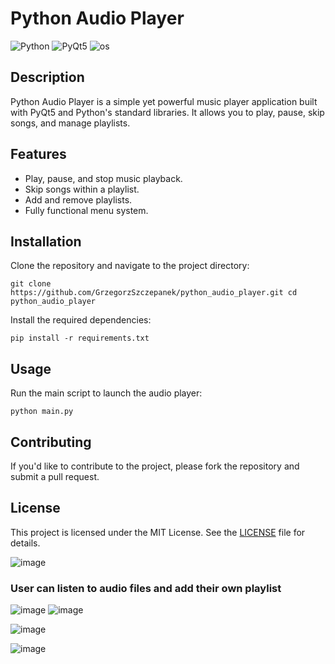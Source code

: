 # Python Audio Player

![Python](https://img.shields.io/badge/-Python-black?style=for-the-badge&logo=python&logoColor=white)
![PyQt5](https://img.shields.io/badge/-PyQt5-black?style=for-the-badge&logo=qt&logoColor=white)
![os](https://img.shields.io/badge/-os-black?style=for-the-badge&logo=linux&logoColor=white)

## Description

Python Audio Player is a simple yet powerful music player application built with PyQt5 and Python's standard libraries. It allows you to play, pause, skip songs, and manage playlists.

## Features

- Play, pause, and stop music playback.
- Skip songs within a playlist.
- Add and remove playlists.
- Fully functional menu system.

## Installation

Clone the repository and navigate to the project directory:

`git clone https://github.com/GrzegorzSzczepanek/python_audio_player.git cd python_audio_player`


Install the required dependencies:

`pip install -r requirements.txt`


## Usage

Run the main script to launch the audio player:

`python main.py`


## Contributing

If you'd like to contribute to the project, please fork the repository and submit a pull request.

## License

This project is licensed under the MIT License. See the [LICENSE](LICENSE) file for details.


![image](https://github.com/GrzegorzSzczepanek/python_audio_player/assets/113286903/425a1410-2358-4627-8144-e8344acd02ed)
### User can listen to audio files and add their own playlist
![image](https://github.com/GrzegorzSzczepanek/python_audio_player/assets/113286903/428e0386-d36b-4e0a-9bea-3b6fbf7e7052)
![image](https://github.com/GrzegorzSzczepanek/python_audio_player/assets/113286903/aea41c96-8344-4f40-bc31-01d52607bfee)

![image](https://github.com/GrzegorzSzczepanek/python_audio_player/assets/113286903/cf22f135-d932-4343-9e36-21ca61dc8c6a)


![image](https://github.com/GrzegorzSzczepanek/python_audio_player/assets/113286903/53379a9b-782b-442b-a454-5b5aaad3c668)

